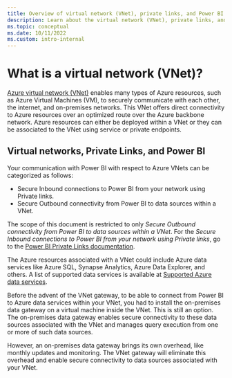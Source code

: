 ```yaml
---
title: Overview of virtual network (VNet), private links, and Power BI
description: Learn about the virtual network (VNet), private links, and Power BI.
ms.topic: conceptual
ms.date: 10/11/2022
ms.custom: intro-internal
---
```


# What is a virtual network (VNet)?

[Azure virtual network (VNet)](/azure/virtual-network/virtual-networks-overview) enables many types of Azure resources, such as Azure Virtual Machines (VM), to securely communicate with each other, the internet, and on-premises networks. This VNet offers direct connectivity to Azure resources over an optimized route over the Azure backbone network. Azure resources can either be deployed within a VNet or they can be associated to the VNet using service or private endpoints.  

## Virtual networks, Private Links, and Power BI

Your communication with Power BI with respect to Azure VNets can be categorized as follows:

- Secure Inbound connections to Power BI from your network using Private links.
- Secure Outbound connectivity from Power BI to data sources within a VNet.

The scope of this document is restricted to only *Secure Outbound connectivity from Power BI to data sources within a VNet*. For the *Secure Inbound connections to Power BI from your network using Private links*, go to the [Power BI Private Links documentation](/power-bi/admin/service-security-private-links).

The Azure resources associated with a VNet could include Azure data services like Azure SQL, Synapse Analytics, Azure Data Explorer, and others. A list of supported data services is available at [Supported Azure data services](use-data-gateways-sources-power-bi.md#supported-azure-data-services).

Before the advent of the VNet gateway, to be able to connect from Power BI to Azure data services within your VNet, you had to install the on-premises data gateway on a virtual machine inside the VNet. This is still an option. The on-premises data gateway enables secure connectivity to these data sources associated with the VNet and manages query execution from one or more of such data sources.

However, an on-premises data gateway brings its own overhead, like monthly updates and monitoring. The VNet gateway will eliminate this overhead and enable secure connectivity to data sources associated with your VNet.
